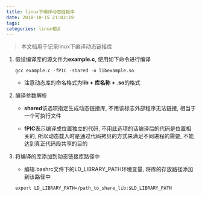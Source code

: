 ```yaml
---
title: linux下编译动态链接库
date: 2018-10-15 21:03:19
tags:
categories: linux相关
---
```


> 本文档用于记录linux下编译动态链接库

1. 假设编译库的源文件为**example.c**, 使用如下命令进行编译

	```shell
	gcc example.c -fPIC -shared -o libexample.so
	```

	- 注意动态库的命名格式为**lib + 库名称 + .so**的格式

2. 编译参数解析

	- **shared**该选项指定生成动态链接库, 不用该标志外部程序无法链接, 相当于一个可执行文件

	- **fPIC**表示编译成位置独立的代码, 不用此选项的话编译后的代码是位置相关的, 所以动态载入时是通过代码拷贝的方式来满足不同进程的需要, 不能达到真正代码段共享的目的

3. 将编译的库添加到动态链接库路径中

	- 编辑.bashrc文件下的LD_LIBRARY_PATH环境变量, 将库的存放路径添加到该路径中

	```shell
	export LD_LIBRARY_PATH=/path_to_share_lib:$LD_LIBRARY_PATH
	```
